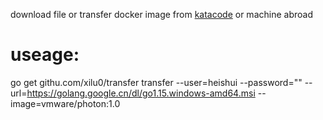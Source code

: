 download file or transfer docker image from [katacode](https://katacoda.com/courses/ubuntu/playground) or machine abroad

# useage:
go get githu.com/xilu0/transfer
transfer --user=heishui --password="" --url=https://golang.google.cn/dl/go1.15.windows-amd64.msi --image=vmware/photon:1.0
